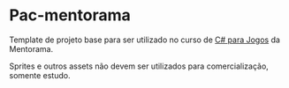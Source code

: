# Pac-mentorama

Template de projeto base para ser utilizado no curso de [C# para Jogos](https://mentorama.com.br/csharp/?utm_source=github&utm_medium=partners&utm_campaign=64_csharp_instagram_partners_post_course_br_gamedev_Alexandre_Melotti) da Mentorama.

Sprites e outros assets não devem ser utilizados para comercialização, somente estudo.
